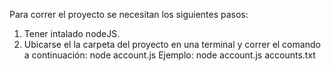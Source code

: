 Para correr el proyecto se necesitan los siguientes pasos:
1. Tener intalado nodeJS.
2. Ubicarse el la carpeta del proyecto en una terminal y correr el comando a continuación:
    node account.js <nombre del archivo a probar>
    Ejemplo: node account.js accounts.txt
